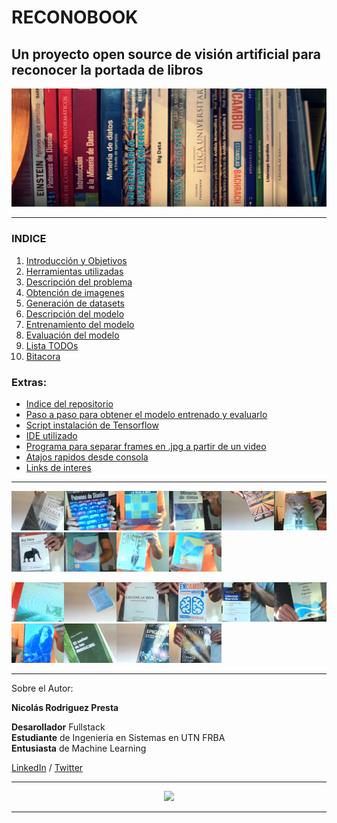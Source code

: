 # RECONOBOOK  

## Un proyecto open source de visión artificial para reconocer la portada de libros  


![Portada](./doc/img/portada2.jpg "Portada")  

***  

### INDICE
1.  [Introducción y Objetivos](./doc/objetivos.md)
2.  [Herramientas utilizadas](./doc/herramientas.md)
3.  [Descripción del problema](./doc/problema.md)
4.  [Obtención de imagenes](./doc/obtencion.md)
5.  [Generación de datasets](./doc/generacion.md)
6.  [Descripción del modelo](./doc/modelo.md)
7.  [Entrenamiento del modelo](./doc/entrenamiento.md)
8.  [Evaluación del modelo](./doc/evaluacion.md)
9.  [Lista TODOs](./doc/TODO.md)
10. [Bitacora](./doc/bitacora.md)


### Extras:
- [Indice del repositorio](./doc/indicerepo.md)
- [Paso a paso para obtener el modelo entrenado y evaluarlo](./doc/pasos.md)
- [Script instalación de Tensorflow](./doc/ubuntu.md)
- [IDE utilizado](https://www.jetbrains.com/pycharm/)
- [Programa para separar frames en .jpg a partir de un video](https://www.dvdvideosoft.com/es/products/dvd/Free-Video-to-JPG-Converter.htm)
- [Atajos rapidos desde consola](./doc/atajos.md)
- [Links de interes](./doc/links.md)

***

<img src="./doc/img/1B.jpg" width="84"><img src="./doc/img/2A.jpg" width="84"><img src="./doc/img/3E.jpg" width="84"><img src="./doc/img/4F.jpg" width="84"><img src="./doc/img/5B.jpg" width="84"><img src="./doc/img/6A.jpg" width="84"><img src="./doc/img/7C.jpg" width="84"><img src="./doc/img/8F.jpg" width="84"><img src="./doc/img/9E.jpg" width="84"><img src="./doc/img/10E.jpg" width="84">

<img src="./doc/img/11A.jpg" width="84"><img src="./doc/img/12B.jpg" width="84"><img src="./doc/img/13C.jpg" width="84"><img src="./doc/img/14C.jpg" width="84"><img src="./doc/img/15D.jpg" width="84"><img src="./doc/img/16F.jpg" width="84"><img src="./doc/img/17E.jpg" width="84"><img src="./doc/img/18B.jpg" width="84"><img src="./doc/img/19B.jpg" width="84"><img src="./doc/img/20C.jpg" width="84">


***

Sobre el Autor:

**Nicolás Rodriguez Presta**


**Desarollador** Fullstack  
**Estudiante** de Ingenieria en Sistemas en UTN FRBA  
**Entusiasta** de Machine Learning  


[LinkedIn](https://www.linkedin.com/in/nicolaspresta/) / 
[Twitter](https://twitter.com/nicolaspresta)

***

<p align="center"> 
    <a href="https://www.tensorflow.org/">
        <img src ="https://i.ytimg.com/vi/oZikw5k_2FM/maxresdefault.jpg" height="250"/>
    </a>
</p>

***
